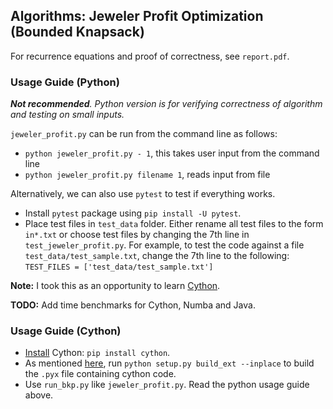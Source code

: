 ## Algorithms: Jeweler Profit Optimization (Bounded Knapsack)

For recurrence equations and proof of correctness, see `report.pdf`.

### Usage Guide (Python)
***Not recommended**. Python version is for verifying correctness of algorithm and testing on small inputs.*

`jeweler_profit.py` can be run from the command line as follows:

- `python jeweler_profit.py - 1`, this takes user input from the command line
- `python jeweler_profit.py filename 1`, reads input from file

Alternatively, we can also use `pytest` to test if everything works.

- Install `pytest` package using `pip install -U pytest`.
- Place test files in `test_data` folder. Either rename all test files to the form `in*.txt` or choose test files by changing the 7th line in `test_jeweler_profit.py`. For example, to test the code against a file `test_data/test_sample.txt`, change the 7th line to the following:
  `TEST_FILES = ['test_data/test_sample.txt']`

**Note:** I took this as an opportunity to learn [Cython](http://docs.cython.org/en/latest/).

**TODO:** Add time benchmarks for Cython, Numba and Java.

### Usage Guide (Cython)
- [Install](http://docs.cython.org/en/latest/src/quickstart/install.html) Cython: `pip install cython`.
- As mentioned [here](http://docs.cython.org/en/latest/src/quickstart/build.html#building-a-cython-module-using-distutils), run `python setup.py build_ext --inplace` to build the `.pyx` file containing cython code.
- Use `run_bkp.py` like `jeweler_profit.py`. Read the python usage guide above.